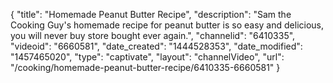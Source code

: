 {
    "title": "Homemade Peanut Butter Recipe",
    "description": "Sam the Cooking Guy's homemade recipe for peanut butter is so easy and delicious, you will never buy store bought ever again.",
    "channelid": "6410335",
    "videoid": "6660581",
    "date_created": "1444528353",
    "date_modified": "1457465020",
    "type": "captivate",
    "layout": "channelVideo",
    "url": "\/cooking\/homemade-peanut-butter-recipe\/6410335-6660581"
}